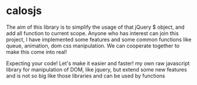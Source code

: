 # calosjs
The aim of this library is to simplify the usage of that jQuery $ object, and add all function to current scope.
Anyone who has interest can join this project, I have implemented some features and some common functions like queue, animation,
dom css manipulation. We can cooperate together to make this come into real!

Expecting your code!
Let's make it easier and faster!
my own raw javascript library for manipulation of DOM, like jquery, but extend some new features and is not so big like those libraries and can be used by functions
